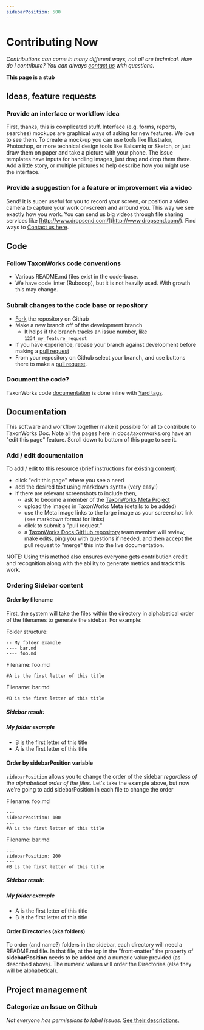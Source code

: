 ```yaml
---
sidebarPosition: 500
---
```


# Contributing Now
_Contributions can come in many different ways, not all are technical. How do I contribute? You can always [contact us](/about/Contact) with questions._

**This page is a stub**

## Ideas, feature requests

### Provide an interface or workflow idea
First, thanks, this is complicated stuff.  Interface (e.g. forms, reports, searches) mockups are graphical ways of asking for new features. We love to see them. To create a mock-up you can use tools like Illustrator, Photoshop, or more technical design tools like Balsamiq or Sketch, or just draw them on paper and take a picture with your phone. The issue templates have inputs for handling images, just drag and drop them there. Add a little story, or multiple pictures to help describe how you might use the interface.

### Provide a suggestion for a feature or improvement via a video
Send! It is super useful for you to record your screen, or position a video camera to capture your work on-screen and arround you. This way we see exactly how you work. You can send us big videos through file sharing services like [http://www.dropsend.com/](http://www.dropsend.com/). Find ways to [Contact us here](/about/Contact).

## Code

### Follow TaxonWorks code conventions
* Various README.md files exist in the code-base.
* We have code linter (Rubocop), but it is not heavily used. With growth this may change.

### Submit changes to the code base or repository 
* [Fork](https://help.github.com/articles/fork-a-repo/) the repository on Github
* Make a new branch off of the development branch
  - It helps if the branch tracks an issue number, like `1234_my_feature_request`
* If you have experience, rebase your branch against development before making a [pull request](/about/Glossary#Pull-request) 
* From your repository on Github select your branch, and use buttons there to make a [pull request](/about/Glossary#Pull-request).

### Document the code?
TaxonWorks code [documentation](http://rdoc.taxonworks.org) is done inline with [Yard tags](http://rdoc.info/gems/yard/file/docs/Tags.md). 

## Documentation
This software and workflow together make it possible for all to contribute to TaxonWorks Doc. Note all the pages here in docs.taxonworks.org have an "edit this page" feature. Scroll down to bottom of this page to see it.
### Add / edit documentation
To add / edit to this resource (brief instructions for existing content):
- click "edit this page" where you see a need
- add the desired text using markdown syntax (very easy!)
- if there are relevant screenshots to include then,
  - ask to become a member of the [TaxonWorks Meta Project](https://sfg.taxonworks.org/projects/7/select)
  - upload the images in TaxonWorks Meta (details to be added)
  - use the Meta image links to the large image as your screenshot link (see markdown format for links)
  - click to submit a "pull request."
  - a [TaxonWorks Docs GitHub repository](https://github.com/SpeciesFileGroup/taxonworks_doc) team member will review, make edits, ping you with questions if needed, and then accept the pull request to "merge" this into the live documentation.

NOTE: Using this method also ensures everyone gets contribution credit and recognition along with the ability to generate metrics and track this work.

### Ordering Sidebar content
#### Order by filename
First, the system will take the files within the directory in alphabetical order of the filenames to generate the sidebar. For example:

Folder structure:

```
-- My folder example
---- bar.md
---- foo.md
```

Filename: foo.md
```
#A is the first letter of this title
```


Filename: bar.md
```
#B is the first letter of this title
```

##### Sidebar result:

##### My folder example
- B is the first letter of this title
- A is the first letter of this title


#### Order by sidebarPosition variable

`sidebarPosition` allows you to change the order of the sidebar _regardless of the alphabetical order of the files_.
Let's take the example above, but now we're going to add sidebarPosition in each file to change the order


Filename: foo.md
```
---
sidebarPosition: 100
---
#A is the first letter of this title
```


Filename: bar.md
```
---
sidebarPosition: 200
---
#B is the first letter of this title
```

##### Sidebar result:

##### My folder example
- A is the first letter of this title
- B is the first letter of this title

#### Order Directories (aka folders)
To order (and name?) folders in the sidebar, each directory will need a README.md file. In that file, at the top in the "front-matter" the property of **sidebarPosition** needs to be added and a numeric value provided (as described above). The numeric values will order the Directories (else they will be alphabetical).

## Project management

### Categorize an Issue on Github
_Not everyone has permissions to label issues._
[See their descriptions.](https://github.com/SpeciesFileGroup/taxonworks/labels)

